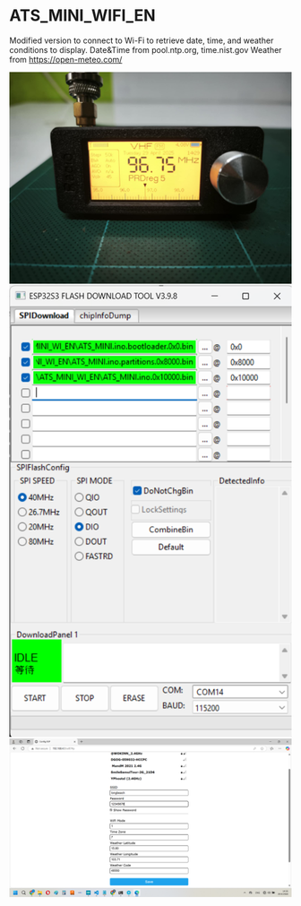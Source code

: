 # ATS_MINI_WIFI_EN

Modified version to connect to Wi-Fi to retrieve date, time, and weather conditions to display.
Date&Time from pool.ntp.org, time.nist.gov
Weather from https://open-meteo.com/

![Diagram](ATS_MINI_WI_EN/Image/34ef7bfe-f27f-46ac-9e6d-8464b53bf91a.jpg)
![Diagram](ATS_MINI_WI_EN/Image/2.png)
![Diagram](ATS_MINI_WI_EN/Image/3.png)

